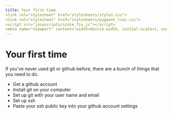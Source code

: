 ```yaml
---
title: Your first time
<link rel="stylesheet" href="stylesheets/styles.css">
<link rel="stylesheet" href="stylesheets/pygment_trac.css">
<script src="javascripts/scale.fix.js"></script>
<meta name="viewport" content="width=device-width, initial-scale=1, user-scalable=no">
---
```


# Your first time

If you've never used git or github before, there are a bunch of things
that you need to do.

- Get a github account
- Install git on your computer
- Set up git with your user name and email
- Set up ssh
- Paste your ssh public key into your github account settings

